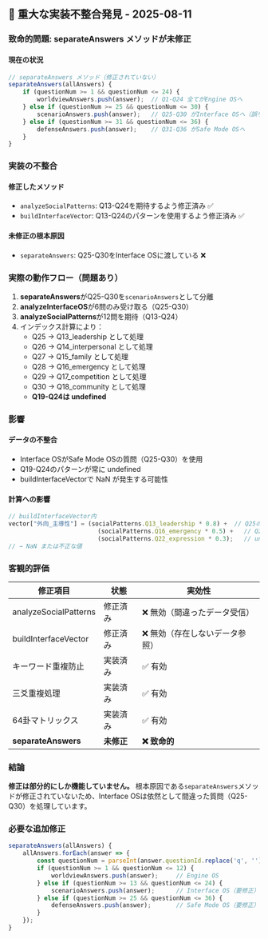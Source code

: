 ## 🚨 重大な実装不整合発見 - 2025-08-11

### 致命的問題: separateAnswers メソッドが未修正

#### 現在の状況
```javascript
// separateAnswers メソッド（修正されていない）
separateAnswers(allAnswers) {
    if (questionNum >= 1 && questionNum <= 24) {
        worldviewAnswers.push(answer);  // Q1-Q24 全てがEngine OSへ
    } else if (questionNum >= 25 && questionNum <= 30) {
        scenarioAnswers.push(answer);   // Q25-Q30 がInterface OSへ（誤り）
    } else if (questionNum >= 31 && questionNum <= 36) {
        defenseAnswers.push(answer);    // Q31-Q36 がSafe Mode OSへ
    }
}
```

### 実装の不整合

#### 修正したメソッド
- `analyzeSocialPatterns`: Q13-Q24を期待するよう修正済み ✅
- `buildInterfaceVector`: Q13-Q24のパターンを使用するよう修正済み ✅

#### 未修正の根本原因
- `separateAnswers`: Q25-Q30をInterface OSに渡している ❌

### 実際の動作フロー（問題あり）

1. **separateAnswers**がQ25-Q30を`scenarioAnswers`として分離
2. **analyzeInterfaceOS**が6問のみ受け取る（Q25-Q30）
3. **analyzeSocialPatterns**が12問を期待（Q13-Q24）
4. インデックス計算により：
   - Q25 → Q13_leadership として処理
   - Q26 → Q14_interpersonal として処理
   - Q27 → Q15_family として処理
   - Q28 → Q16_emergency として処理
   - Q29 → Q17_competition として処理
   - Q30 → Q18_community として処理
   - **Q19-Q24は undefined**

### 影響

#### データの不整合
- Interface OSがSafe Mode OSの質問（Q25-Q30）を使用
- Q19-Q24のパターンが常に undefined
- buildInterfaceVectorで NaN が発生する可能性

#### 計算への影響
```javascript
// buildInterfaceVector内
vector["外向_主導性"] = (socialPatterns.Q13_leadership * 0.8) +  // Q25の値
                         (socialPatterns.Q16_emergency * 0.5) +   // Q28の値
                         (socialPatterns.Q22_expression * 0.3);   // undefined!
// → NaN または不正な値
```

### 客観的評価

| 修正項目 | 状態 | 実効性 |
|---------|------|--------|
| analyzeSocialPatterns | 修正済み | ❌ 無効（間違ったデータ受信） |
| buildInterfaceVector | 修正済み | ❌ 無効（存在しないデータ参照） |
| キーワード重複防止 | 実装済み | ✅ 有効 |
| 三爻重複処理 | 実装済み | ✅ 有効 |
| 64卦マトリックス | 実装済み | ✅ 有効 |
| **separateAnswers** | **未修正** | **❌ 致命的** |

### 結論

**修正は部分的にしか機能していません。**
根本原因である`separateAnswers`メソッドが修正されていないため、Interface OSは依然として間違った質問（Q25-Q30）を処理しています。

### 必要な追加修正

```javascript
separateAnswers(allAnswers) {
    allAnswers.forEach(answer => {
        const questionNum = parseInt(answer.questionId.replace('q', ''));
        if (questionNum >= 1 && questionNum <= 12) {
            worldviewAnswers.push(answer);     // Engine OS
        } else if (questionNum >= 13 && questionNum <= 24) {
            scenarioAnswers.push(answer);      // Interface OS（要修正）
        } else if (questionNum >= 25 && questionNum <= 36) {
            defenseAnswers.push(answer);       // Safe Mode OS（要修正）
        }
    });
}
```